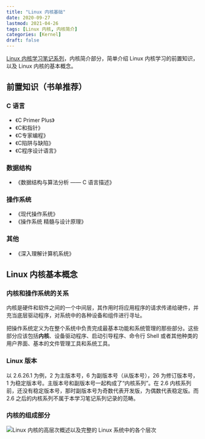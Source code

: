 ```yaml
---
title: "Linux 内核基础"
date: 2020-09-27
lastmod: 2021-04-26
tags: [Linux 内核, 内核简介]
categories: [Kernel]
draft: false
---
```


[Linux 内核学习笔记系列](/posts/kernel/kernel)，内核简介部分，简单介绍 Linux 内核学习的前置知识，以及 Linux 内核的基本概念。

<!--more-->

## 前置知识（书单推荐）

### C 语言

- 《C Primer Plus》
- 《C和指针》
- 《C专家编程》
- 《C陷阱与缺陷》
- 《C程序设计语言》

### 数据结构

- 《数据结构与算法分析 —— C 语言描述》

### 操作系统

- 《现代操作系统》
- 《操作系统 精髓与设计原理》

### 其他

- 《深入理解计算机系统》

## Linux 内核基本概念

### 内核和操作系统的关系

内核是硬件和软件之间的一个中间层，其作用时将应用程序的请求传递给硬件，并充当底层驱动程序，对系统中的各种设备和组件进行寻址。

把操作系统定义为在整个系统中负责完成最基本功能和系统管理的那些部分。这些部分应该包括**内核**、设备驱动程序、启动引导程序、命令行 Shell 或者其他种类的用户界面、基本的文件管理工具和系统工具。

### Linux 版本

以 2.6.26.1 为例，2 为主版本号，6 为副版本号（从版本号），26 为修订版本号，1 为稳定版本号。主版本号和副版本号一起构成了“内核系列”。在 2.6 内核系列前，还没有稳定版本号，那时副版本号为奇数代表开发版，为偶数代表稳定版。而 2.6 之后的内核系列不属于本学习笔记系列记录的范畴。

### 内核的组成部分

![Linux 内核的高层次概述以及完整的 Linux 系统中的各个层次](/images/kernel/introduction/components.png)
